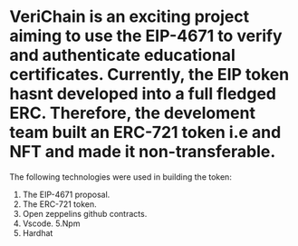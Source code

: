 # VeriChain is an exciting project aiming to use the EIP-4671 to verify and authenticate educational certificates. Currently, the EIP token hasnt developed into a full fledged ERC. Therefore, the develoment team built an ERC-721 token i.e and NFT and made it non-transferable.

The following technologies were used in building the token:
1. The EIP-4671 proposal.
2. The ERC-721 token.
3. Open zeppelins github contracts.
4. Vscode.
5.Npm
6. Hardhat
